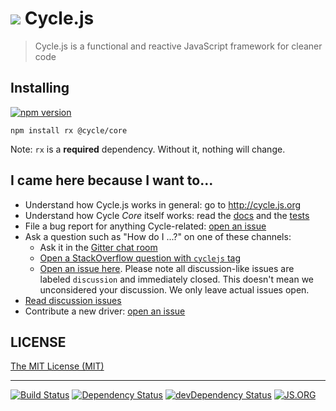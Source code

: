 <h1>
<img src="https://raw.github.com/cyclejs/core/master/logo.png" /> Cycle.js
</h1>

> Cycle.js is a functional and reactive JavaScript framework for cleaner code

## Installing

[![npm version](https://badge.fury.io/js/%40cycle%2Fcore.svg)](http://badge.fury.io/js/%40cycle%2Fcore)

`npm install rx @cycle/core`

Note: `rx` is a **required** dependency. Without it, nothing will change.

## I came here because I want to...

- Understand how Cycle.js works in general: go to http://cycle.js.org
- Understand how Cycle *Core* itself works: read the [docs](https://github.com/cyclejs/core/blob/master/docs/api.md) and the [tests](https://github.com/cyclejs/core/tree/master/test)
- File a bug report for anything Cycle-related: [open an issue](https://github.com/cyclejs/core/issues/new)
- Ask a question such as "How do I ...?" on one of these channels:  
  - Ask it in the [Gitter chat room](https://gitter.im/cyclejs/core)
  - [Open a StackOverflow question with `cyclejs` tag](http://stackoverflow.com/questions/tagged/cyclejs)
  - [Open an issue here](https://github.com/cyclejs/core/issues/new). Please note all discussion-like issues are labeled `discussion` and immediately closed. This doesn't mean we unconsidered your discussion. We only leave actual issues open.
- [Read discussion issues](https://github.com/cyclejs/core/issues?q=is%3Aissue+is%3Aclosed+label%3A"discussion+%28is+always+a+closed+issue%29")
- Contribute a new driver: [open an issue](https://github.com/cyclejs/core/issues/new)

## LICENSE

[The MIT License (MIT)](https://github.com/cyclejs/core/blob/master/LICENSE)

- - -

[![Build Status](https://travis-ci.org/cyclejs/core.svg?branch=master)](https://travis-ci.org/cyclejs/core)
[![Dependency Status](https://david-dm.org/cyclejs/core.svg)](https://david-dm.org/cyclejs/core)
[![devDependency Status](https://david-dm.org/cyclejs/core/dev-status.svg)](https://david-dm.org/cyclejs/core#info=devDependencies)
[![JS.ORG](https://img.shields.io/badge/js.org-cycle-ffb400.svg?style=flat-square)](http://js.org)
